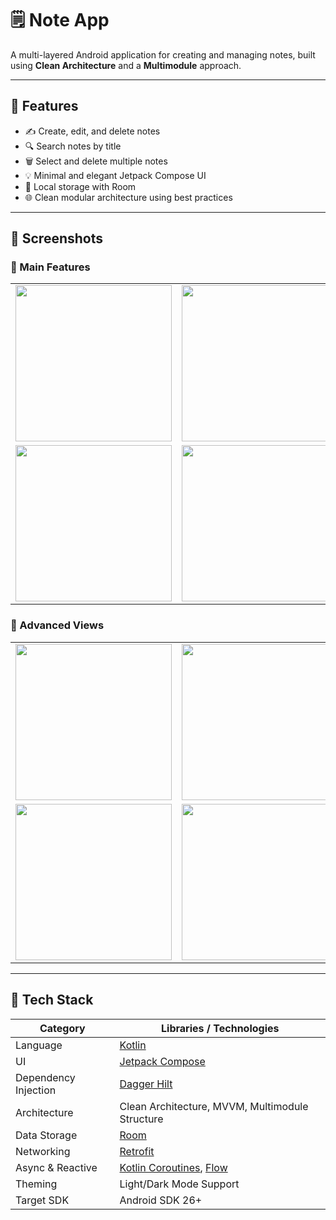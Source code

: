 # 🗒️ Note App

A multi-layered Android application for creating and managing notes, built using **Clean Architecture** and a **Multimodule** approach.

---

## 🚀 Features

- ✍️ Create, edit, and delete notes
- 🔍 Search notes by title
- 🗑️ Select and delete multiple notes
- 💡 Minimal and elegant Jetpack Compose UI
- 🔐 Local storage with Room
- 🌐 Clean modular architecture using best practices

---

## 📸 Screenshots

### 🔹 Main Features

<table>
  <tr>
    <td><img src="https://github.com/user-attachments/assets/9197df62-43e1-4ba4-af81-476d1bebc8b1" width="250"/></td>
    <td><img src="https://github.com/user-attachments/assets/25f45bf1-39fa-4e49-ac9d-4fbcb2897d32" width="250"/></td>
    <td><img src="https://github.com/user-attachments/assets/95eb0bc5-9978-43cd-9839-b82fd4b32d3c" width="250"/></td>
  </tr>
  <tr>
    <td><img src="https://github.com/user-attachments/assets/156eef1a-86e0-48dc-b7ab-9f08dd860929" width="250"/></td>
    <td><img src="https://github.com/user-attachments/assets/641b0944-1de7-4c8d-8c00-3608187b307b" width="250"/></td>
    <td><img src="https://github.com/user-attachments/assets/7407c06f-19ea-434d-90b7-cf5a8f1a177c" width="250"/></td>
  </tr>
</table>

### 🔹 Advanced Views

<table>
  <tr>
    <td><img src="https://github.com/user-attachments/assets/867d65af-de21-492d-b56f-e30a450d61aa" width="250"/></td>
    <td><img src="https://github.com/user-attachments/assets/89cd3890-fd5f-4e42-a467-30a15b5c44e2" width="250"/></td>
    <td><img src="https://github.com/user-attachments/assets/295f9b4f-76a8-45f4-b6c9-49a012c3dcf5" width="250"/></td>
  </tr>
  <tr>
    <td><img src="https://github.com/user-attachments/assets/f39eda5d-0fc4-4f29-baea-b737593cf42c" width="250"/></td>
    <td><img src="https://github.com/user-attachments/assets/87365123-1f73-4112-88b9-b179f07f924a" width="250"/></td>
    <td><img src="https://github.com/user-attachments/assets/15100dbb-8f37-4e45-86e2-aa7c5cf9bef1" width="250"/></td>
  </tr>
</table>

---

## 🧰 Tech Stack

| Category        | Libraries / Technologies                              |
|----------------|--------------------------------------------------------|
| Language        | [Kotlin](https://kotlinlang.org/)                     |
| UI              | [Jetpack Compose](https://developer.android.com/jetpack/compose) |
| Dependency Injection | [Dagger Hilt](https://dagger.dev/hilt/)         |
| Architecture    | Clean Architecture, MVVM, Multimodule Structure       |
| Data Storage    | [Room](https://developer.android.com/jetpack/androidx/releases/room) |
| Networking      | [Retrofit](https://square.github.io/retrofit/)        |
| Async & Reactive| [Kotlin Coroutines](https://kotlinlang.org/docs/coroutines-overview.html), [Flow](https://developer.android.com/kotlin/flow) |
| Theming         | Light/Dark Mode Support                               |
| Target SDK      | Android SDK 26+   
